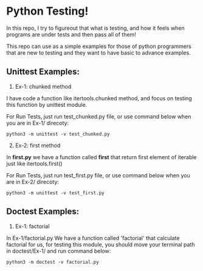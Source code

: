 # Python Testing!

In this repo, I try to figureout that what is testing, and how it feels when programs are under tests and then pass all of them!

This repo can use as a simple examples for those of python programmers that are new to testing and they want to have basic to advance examples.

## Unittest Examples:

1. Ex-1: chunked method

I have code a function like itertools.chunked method, and focus on testing this function by unittest module. 

For Run Tests, just run test_chunked.py file, or use command below when you are in Ex-1/ direcoty:

```
python3 -m unittest -v test_chunked.py
```

2. Ex-2: first method

In **first.py**  we have a function called **first** that return first element of iterable just like itertools.first()

For Run Tests, just run test_first.py file, or use command below when you are in Ex-2/ direcoty:

```
python3 -m unittest -v test_first.py
```

## Doctest Examples:
1. Ex-1: factorial

In Ex-1/factorial.py We have a function called 'factorial' that calculate factorial for us, for testing this module, you should move your terminal path in doctest/Ex-1/ and run command below:

```
python3 -m doctest -v factorial.py
```